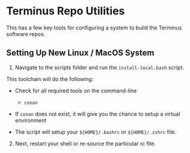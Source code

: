 Terminus Repo Utilities
==========================

This has a few key tools for configuring a system to build the Terminus software repos. 

## Setting Up New Linux / MacOS System

1. Navigate to the scripts folder and run the `install-local.bash` script.

This toolchain will do the following:

- Check for all required tools on the command-line
    - `conan`

- If `conan` does not exist, it will give you the chance to setup a virtual environment

- The script will setup your `${HOME}/.bashrc` or `${HOME}/.zshrc` file. 

2. Next, restart your shell or re-source the particular rc file.

